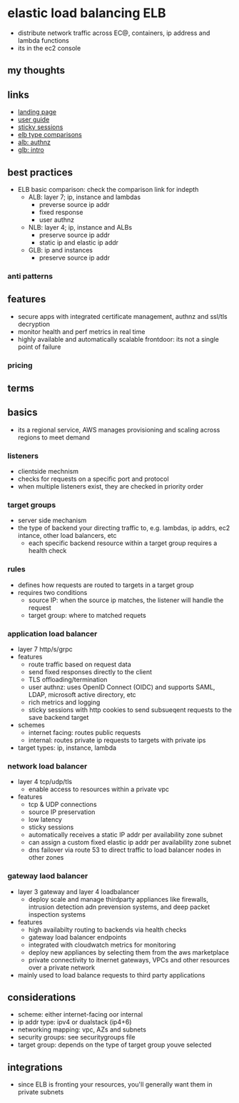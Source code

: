 # elastic load balancing ELB

- distribute network traffic across EC@, containers, ip address and lambda functions
- its in the ec2 console

## my thoughts

## links

- [landing page](https://aws.amazon.com/elasticloadbalancing/?did=ap_card&trk=ap_card)
- [user guide](https://docs.aws.amazon.com/elasticloadbalancing/latest/userguide/what-is-load-balancing.html)
- [sticky sessions](https://docs.aws.amazon.com/elasticloadbalancing/latest/application/sticky-sessions.html)
- [elb type comparisons](https://aws.amazon.com/elasticloadbalancing/features/#Product_comparisons)
- [alb: authnz](https://docs.aws.amazon.com/elasticloadbalancing/latest/application/listener-authenticate-users.html)
- [glb: intro](https://aws.amazon.com/blogs/aws/introducing-aws-gateway-load-balancer-easy-deployment-scalability-and-high-availability-for-partner-appliances/)

## best practices

- ELB basic comparison: check the comparison link for indepth
  - ALB: layer 7; ip, instance and lambdas
    - preverse source ip addr
    - fixed response
    - user authnz
  - NLB: layer 4; ip, instance and ALBs
    - preserve source ip addr
    - static ip and elastic ip addr
  - GLB: ip and instances
    - preserve source ip addr

### anti patterns

## features

- secure apps with integrated certificate management, authnz and ssl/tls decryption
- monitor health and perf metrics in real time
- highly available and automatically scalable frontdoor: its not a single point of failure

### pricing

## terms

## basics

- its a regional service, AWS manages provisioning and scaling across regions to meet demand

### listeners

- clientside mechnism
- checks for requests on a specific port and protocol
- when multiple listeners exist, they are checked in priority order

### target groups

- server side mechanism
- the type of backend your directing traffic to, e.g. lambdas, ip addrs, ec2 intance, other load balancers, etc
  - each specific backend resource within a target group requires a health check

### rules

- defines how requests are routed to targets in a target group
- requires two conditions
  - source IP: when the source ip matches, the listener will handle the request
  - target group: where to matched requets

### application load balancer

- layer 7 http/s/grpc
- features
  - route traffic based on request data
  - send fixed responses directly to the client
  - TLS offloading/termination
  - user authnz: uses OpenID Connect (OIDC) and supports SAML, LDAP, microsoft active directory, etc
  - rich metrics and logging
  - sticky sessions with http cookies to send subsueqent requests to the save backend target
- schemes
  - internet facing: routes public requests
  - internal: routes private ip requests to targets with private ips
- target types: ip, instance, lambda

### network load balancer

- layer 4 tcp/udp/tls
  - enable access to resources within a private vpc
- features
  - tcp & UDP connections
  - source IP preservation
  - low latency
  - sticky sessions
  - automatically receives a static IP addr per availability zone subnet
  - can assign a custom fixed elastic ip addr per availability zone subnet
  - dns failover via route 53 to direct traffic to load balancer nodes in other zones

### gateway laod balancer

- layer 3 gateway and layer 4 loadbalancer
  - deploy scale and manage thirdparty appliances like firewalls, intrusion detection adn prevension systems, and deep packet inspection systems
- features
  - high availabilty routing to backends via health checks
  - gateway load balancer endpoints
  - integrated with cloudwatch metrics for monitoring
  - deploy new appliances by selecting them from the aws marketplace
  - private connectivity to itnernet gateways, VPCs and other resources over a private network
- mainly used to load balance requests to third party applications

## considerations

- scheme: either internet-facing oor internal
- ip addr type: ipv4 or dualstack (ip4+6)
- networking mapping: vpc, AZs and subnets
- security groups: see securitygroups file
- target group: depends on the type of target group youve selected

## integrations

- since ELB is fronting your resources, you'll generally want them in private subnets
